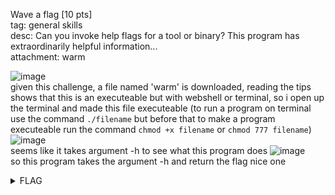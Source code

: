 Wave a flag [10 pts]\
tag: general skills\
desc: Can you invoke help flags for a tool or binary? This program has extraordinarily helpful information...\
attachment: warm

![image](https://user-images.githubusercontent.com/87841341/224541193-2168b3db-f69d-48a0-8fa8-f60b4e1d2374.png)\
given this challenge, a file named 'warm' is downloaded, reading the tips shows that this is an executeable but with webshell or terminal, so i open up the terminal and made this file executeable
(to run a program on terminal use the command `./filename` but before that to make a program executeable run the command `chmod +x filename` or `chmod 777 filename`)\
![image](https://user-images.githubusercontent.com/87841341/224541510-d965a8ac-4870-45fa-aab0-b681ee8f5268.png)\
seems like it takes argument -h to see what this program does
![image](https://user-images.githubusercontent.com/87841341/224541563-07aeaa4c-2107-4b22-b316-1d72d98aa106.png)\
so this program takes the argument -h and return the flag nice one

<details>
  <summary>FLAG</summary>
  picoCTF{b1scu1ts_4nd_gr4vy_30e77291}
</details>
